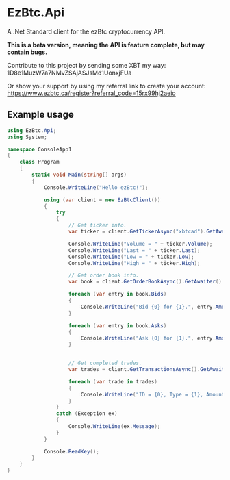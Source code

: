 ﻿# EzBtc.Api
A .Net Standard client for the ezBtc cryptocurrency API. 

**This is a beta version, meaning the API is feature complete, but may contain bugs.**

Contribute to this project by sending some XɃT my way: 1D8e1MuzW7a7NMvZSAjASJsMd1UonxjFUa 

Or show your support by using my referral link to create your account: 
https://www.ezbtc.ca/register?referral_code=15rx99hj2aeio


## Example usage

```csharp
using EzBtc.Api;
using System;

namespace ConsoleApp1
{
    class Program
    {
        static void Main(string[] args)
        {
            Console.WriteLine("Hello ezBtc!");

            using (var client = new EzBtcClient())
            {
                try
                {
                    // Get ticker info.
                    var ticker = client.GetTickerAsync("xbtcad").GetAwaiter().GetResult();

                    Console.WriteLine("Volume = " + ticker.Volume);
                    Console.WriteLine("Last = " + ticker.Last);
                    Console.WriteLine("Low = " + ticker.Low);
                    Console.WriteLine("High = " + ticker.High);

                    // Get order book info.
                    var book = client.GetOrderBookAsync().GetAwaiter().GetResult();

                    foreach (var entry in book.Bids)
                    {
                        Console.WriteLine("Bid {0} for {1}.", entry.Amount, entry.Rate);
                    }

                    foreach (var entry in book.Asks)
                    {
                        Console.WriteLine("Ask {0} for {1}.", entry.Amount, entry.Rate);
                    }


                    // Get completed trades.
                    var trades = client.GetTransactionsAsync().GetAwaiter().GetResult();

                    foreach (var trade in trades)
                    {
                        Console.WriteLine("ID = {0}, Type = {1}, Amount = {2}, Rate = {3}", trade.TradeId, trade.Type, trade.Amount, trade.Rate);
                    }
                }
                catch (Exception ex)
                {
                    Console.WriteLine(ex.Message);
                }
            }

            Console.ReadKey();
        }
    }
}
```